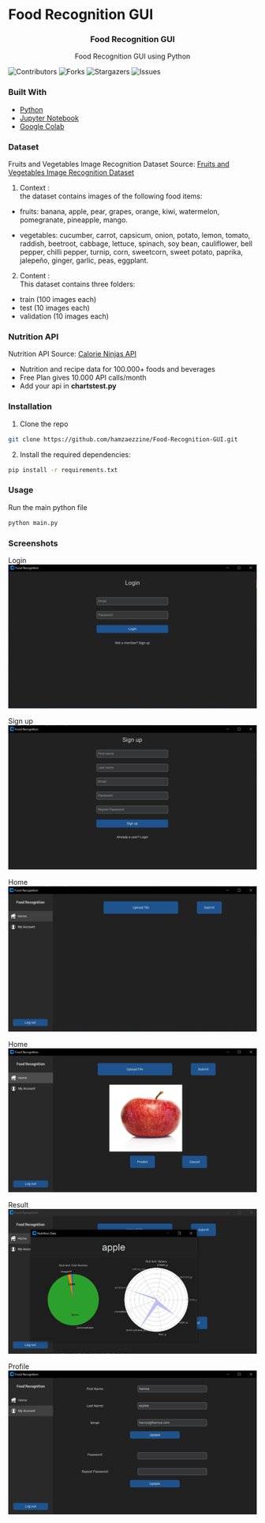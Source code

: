 # Food Recognition GUI

<p align="center">
  <h3 align="center">Food Recognition GUI</h3>

  <p align="center">
    Food Recognition GUI using Python 
  </p>
</p>

![Contributors](https://img.shields.io/github/contributors/hamzaezzine/Food-Recognition-GUI?color=dark-green) ![Forks](https://img.shields.io/github/forks/hamzaezzine/Food-Recognition-GUI?style=social) ![Stargazers](https://img.shields.io/github/stars/hamzaezzine/Food-Recognition-GUI?style=social) ![Issues](https://img.shields.io/github/issues/hamzaezzine/Food-Recognition-GUI) 




### Built With

* [Python](https://www.python.org/)
* [Jupyter Notebook](https://jupyter.org/)
* [Google Colab](https://colab.research.google.com/)

### Dataset

Fruits and Vegetables Image Recognition Dataset Source: [Fruits and Vegetables Image Recognition Dataset](https://www.kaggle.com/datasets/kritikseth/fruit-and-vegetable-image-recognition)
  
  1. Context :  
  the dataset contains images of the following food items:

  * fruits:  banana, apple, pear, grapes, orange, kiwi, watermelon, pomegranate, pineapple, mango.  

   * vegetables:  cucumber, carrot, capsicum, onion, potato, lemon, tomato, raddish, beetroot, cabbage, lettuce, spinach, soy bean, cauliflower, bell pepper, chilli pepper, turnip, corn, sweetcorn, sweet potato, paprika, jalepeño, ginger, garlic, peas, eggplant.


  2. Content :   
  This dataset contains three folders:  

  * train (100 images each)
  * test (10 images each)
  * validation (10 images each)


### Nutrition API 
Nutrition API Source: [Calorie Ninjas API](https://calorieninjas.com/)

  * Nutrition and recipe data for 100.000+ foods and beverages
  * Free Plan gives 10.000 API calls/month
  * Add your api in **chartstest.py**

### Installation

1. Clone the repo
```bash
git clone https://github.com/hamzaezzine/Food-Recognition-GUI.git
```

2. Install the required dependencies:
```bash
pip install -r requirements.txt
```

### Usage

Run the main python file
```bash
python main.py
```

### Screenshots

Login 
![login](screenshots/login.png)

Sign up 
![login](screenshots/signup.png)

Home 
![login](screenshots/home.png)

Home 
![login](screenshots/home2.png)

Result 
![login](screenshots/home3.png)

Profile 
![login](screenshots/profile.png)


